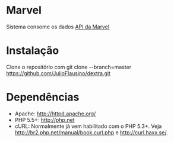 <h1>Marvel</h1>

Sistema consome os dados <a href="https://developer.marvel.com/docs#!/public" rel="nofollow">API da Marvel</a>
</br>

<h1>Instalação</h1>

Clone o repositório com git clone --branch=master https://github.com/JulioFlausino/dextra.git

<h1>Dependências</h1>

<ul>
  <li>Apache: <a href="http://httpd.apache.org/" rel="nofollow">http://httpd.apache.org/</a></li>
  <li>PHP 5.5+: <a href="http://php.net" rel="nofollow">http://php.net</a></li>
  <li>cURL: Normalmente já vem habilitado com o PHP 5.3+. Veja <a href="http://br2.php.net/manual/book.curl.php" rel="nofollow">http://br2.php.net/manual/book.curl.php</a> e <a href="http://curl.haxx.se/" rel="nofollow">http://curl.haxx.se/</a>.</li>
</ul>
